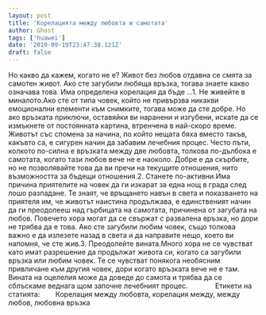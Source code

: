 ```yaml
---
layout: post
title: 'Корелацията между любовта и самотата'
author: Ghost
tags: ['huawei']
date: '2019-09-19T23:47:38.121Z'
draft: false
---
```


Но какво да кажем, когато не е? Живот без любов отдавна се смята за самотен живот. Ако сте загубили любяща връзка, тогава знаете какво означава това. Има определена корелация да бъде ...1. Не живейте в миналото.Ако сте от типа човек, който не привързва никакви емоционални елементи към снимките, тогава може да сте добре. Но ако връзката приключи, оставяйки ви наранени и изгубени, искате да се измъкнете от постоянната картина, втренчена в най-скоро време. Животът със спомена за начина, по който нещата бяха вместо такъв, какъвто са, е сигурен начин да забавим лечебния процес. Често пъти, колкото по-силна е връзката между две любовта, толкова по-дълбока е самотата, когато тази любов вече не е наоколо. Добре е да скърбите, но не позволявайте това да ви пречи на текущите отношения, нито възможността за бъдещи отношения.2. Станете по-активни.Има причина приятелите на човек да ги изкарат за една нощ в града след лошо разпадане. Те знаят, че връщането навън в света и показването на приятеля им, че животът наистина продължава, е единственият начин да ги преодолееш над гърбицата на самотата, причинена от загубата на любов. Повечето хора могат да се свържат с развалена връзка, но дори не трябва да е това. Ако сте загубили любим човек, също толкова важно е да излезете назад в света и да направите нещо, което ви напомня, че сте жив.3. Преодолейте вината.Много хора не се чувстват като имат разрешение да продължат живота си, когато са загубили връзка или любим човек. Те се чувстват понякога необясним привличане към другия човек, дори когато връзката вече не е там. Вината на оцелелия може да доведе до самота и трябва да се сблъскаме веднага щом започне лечебният процес.              Етикети на статията:        Корелация между любовта, корелация между, между любов, любовна връзка
